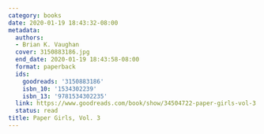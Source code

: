 ```yaml
---
category: books
date: 2020-01-19 18:43:32-08:00
metadata:
  authors:
  - Brian K. Vaughan
  cover: 3150883186.jpg
  end_date: 2020-01-19 18:43:58-08:00
  format: paperback
  ids:
    goodreads: '3150883186'
    isbn_10: '1534302239'
    isbn_13: '9781534302235'
  link: https://www.goodreads.com/book/show/34504722-paper-girls-vol-3
  status: read
title: Paper Girls, Vol. 3
---
```

